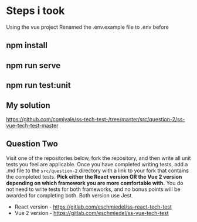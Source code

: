 # Steps i took
Using the vue project
Renamed the .env.example file to .env before

## npm install
## npm run serve
## npm run test:unit

## My solution
https://github.com/comiyale/ss-tech-test-/tree/master/src/question-2/ss-vue-tech-test-master


## Question Two
Visit one of the repositories below, fork the repository, and then write all unit tests you feel are applicable. 
Once you have completed writing tests, add a .md file to the `src/question-2` directory with a link to your fork 
that contains the completed tests. **Pick either the React version OR the Vue 2 version depending on which framework 
you are more comfortable with.** You do not need to write tests for both frameworks, and no bonus points will be 
awarded for completing both. Both version use Jest.

* React version - https://gitlab.com/eschmiedel/ss-react-tech-test
* Vue 2 version - https://gitlab.com/eschmiedel/ss-vue-tech-test

